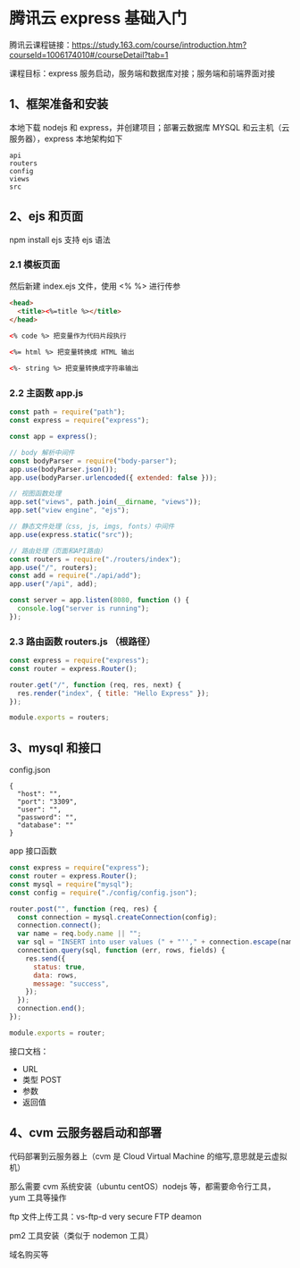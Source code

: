 # 腾讯云 express 基础入门

腾讯云课程链接：https://study.163.com/course/introduction.htm?courseId=1006174010#/courseDetail?tab=1

课程目标：express 服务启动，服务端和数据库对接；服务端和前端界面对接

## 1、框架准备和安装

本地下载 nodejs 和 express，并创建项目；部署云数据库 MYSQL 和云主机（云服务器），express 本地架构如下

```
api
routers
config
views
src
```

## 2、ejs 和页面

npm install ejs 支持 ejs 语法

### 2.1 模板页面

然后新建 index.ejs 文件，使用 \<% %> 进行传参

```html
<head>
  <title><%=title %></title>
</head>
  
<% code %> 把变量作为代码片段执行

<%= html %> 把变量转换成 HTML 输出

<%- string %> 把变量转换成字符串输出
```

### 2.2 主函数 app.js

```javascript
const path = require("path");
const express = require("express");

const app = express();

// body 解析中间件
const bodyParser = require("body-parser");
app.use(bodyParser.json());
app.use(bodyParser.urlencoded({ extended: false }));

// 视图函数处理
app.set("views", path.join(__dirname, "views"));
app.set("view engine", "ejs");

// 静态文件处理（css, js, imgs, fonts）中间件
app.use(express.static("src"));

// 路由处理（页面和API路由）
const routers = require("./routers/index");
app.use("/", routers);
const add = require("./api/add");
app.user("/api", add);

const server = app.listen(8080, function () {
  console.log("server is running");
});
```

### 2.3 路由函数 routers.js （根路径）

```javascript
const express = require("express");
const router = express.Router();

router.get("/", function (req, res, next) {
  res.render("index", { title: "Hello Express" });
});

module.exports = routers;
```

## 3、mysql 和接口

config.json

```
{
  "host": "",
  "port": "3309",
  "user": "",
  "password": "",
  "database": ""
}
```

app 接口函数

```javascript
const express = require("express");
const router = express.Router();
const mysql = require("mysql");
const config = require("./config/config.json");

router.post("", function (req, res) {
  const connection = mysql.createConnection(config);
  connection.connect();
  var name = req.body.name || "";
  var sql = "INSERT into user values (" + "''," + connection.escape(name) + ")";
  connection.query(sql, function (err, rows, fields) {
    res.send({
      status: true,
      data: rows,
      message: "success",
    });
  });
  connection.end();
});

module.exports = router;
```

接口文档：

- URL
- 类型 POST
- 参数
- 返回值

## 4、cvm 云服务器启动和部署

代码部署到云服务器上（cvm 是 Cloud Virtual Machine 的缩写,意思就是云虚拟机）

那么需要 cvm 系统安装（ubuntu centOS）nodejs 等，都需要命令行工具，yum 工具等操作

ftp 文件上传工具：vs-ftp-d very secure FTP deamon

pm2 工具安装（类似于 nodemon 工具）

域名购买等

